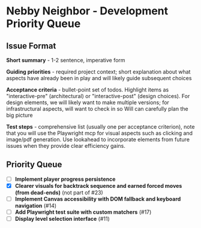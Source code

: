 # Nebby Neighbor - Development Priority Queue

## Issue Format

**Short summary** - 1-2 sentence, imperative form

**Guiding priorities** - required project context; short explanation about what aspects have already been in play and will likely guide subsequent choices

**Acceptance criteria** - bullet-point set of todos. Highlight items as "interactive-pre" (architectural) or "interactive-post" (design choices). For design elements, we will likely want to make multiple versions; for infrastructural aspects, will want to check in so Will can carefully plan the big picture

**Test steps** - comprehensive list (usually one per acceptance criterion), note that you will use the Playwright mcp for visual aspects such as clicking and image/pdf generation. Use lookahead to incorporate elements from future issues when they provide clear efficiency gains.

## Priority Queue

- [ ] **Implement player progress persistence** 
- [x] **Clearer visuals for backtrack sequence and earned forced moves (from dead-ends)** (not part of #23)
- [ ] **Implement Canvas accessibility with DOM fallback and keyboard navigation** (#14)
- [ ] **Add Playwright test suite with custom matchers** (#17)
- [ ] **Display level selection interface** (#11)